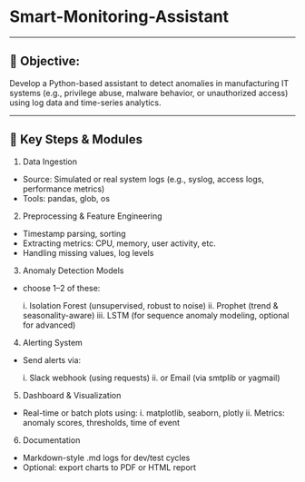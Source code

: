# Smart-Monitoring-Assistant

---

## 🎯 Objective:
Develop a Python-based assistant to detect anomalies in manufacturing IT systems (e.g., privilege abuse, malware behavior, or unauthorized access) using log data and time-series analytics.

---

## 🔧 Key Steps & Modules
1. Data Ingestion
- Source: Simulated or real system logs (e.g., syslog, access logs, performance metrics)
- Tools: pandas, glob, os

2. Preprocessing & Feature Engineering
- Timestamp parsing, sorting
- Extracting metrics: CPU, memory, user activity, etc.
- Handling missing values, log levels

3. Anomaly Detection Models
- choose 1–2 of these:
  
  i. Isolation Forest (unsupervised, robust to noise)
  ii. Prophet (trend & seasonality-aware)
  iii. LSTM (for sequence anomaly modeling, optional for advanced)

4. Alerting System
- Send alerts via:
  
  i. Slack webhook (using requests)
  ii. or Email (via smtplib or yagmail)

5. Dashboard & Visualization
- Real-time or batch plots using:
  i. matplotlib, seaborn, plotly
  ii. Metrics: anomaly scores, thresholds, time of event

6. Documentation
- Markdown-style .md logs for dev/test cycles
- Optional: export charts to PDF or HTML report
